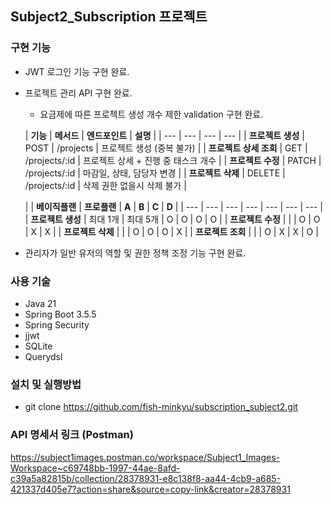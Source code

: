 ## Subject2_Subscription 프로젝트

### 구현 기능

- JWT 로그인 기능 구현 완료.
- 프로젝트 관리 API 구현 완료.
    - 요금제에 따른 프로젝트 생성 개수 제한 validation 구현 완료.

  | **기능** | **메서드** | **엔드포인트** | **설명** |
      | --- | --- | --- | --- |
  | **프로젝트 생성** | POST | /projects | 프로젝트 생성 (중복 불가) |
  | **프로젝트 상세 조회** | GET | /projects/:id | 프로젝트 상세 + 진행 중 태스크 개수 |
  | **프로젝트 수정** | PATCH | /projects/:id | 마감일, 상태, 담당자 변경 |
  | **프로젝트 삭제** | DELETE | /projects/:id | 삭제 권한 없을시 삭제 불가 |

  |  | **베이직플랜** | **프로플랜** | **A** | **B** | **C** | **D** |
      | --- | --- | --- | --- | --- | --- | --- |
  | **프로젝트 생성** | 최대 1개 | 최대 5개 | O | O | O | O |
  | **프로젝트 수정** |  |  | O | O | X | X |
  | **프로젝트 삭제** |  |  | O | O | O | X |
  | **프로젝트 조회** |  |  | O | X | X | O |
- 관리자가 일반 유저의 역할 및 권한 정책 조정 기능 구현 완료.

### 사용 기술

- Java 21
- Spring Boot 3.5.5
- Spring Security
- jjwt
- SQLite
- Querydsl

### 설치 및 실행방법

- git clone https://github.com/fish-minkyu/subscription_subject2.git

### API 명세서 링크 (Postman)
https://subject1images.postman.co/workspace/Subject1_Images-Workspace~c69748bb-1997-44ae-8afd-c39a5a82815b/collection/28378931-e8c138f8-aa44-4cb9-a685-421337d405e7?action=share&source=copy-link&creator=28378931